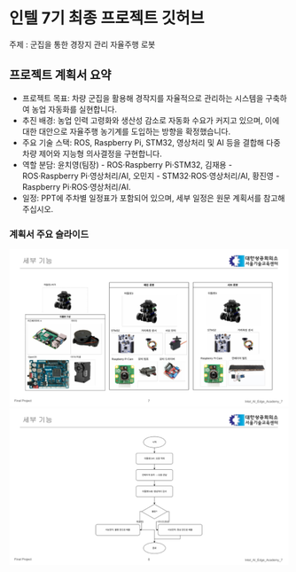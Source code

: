# 인텔 7기 최종 프로젝트 깃허브 #
주제 : 군집을 통한 경장지 관리 자율주행 로봇

## 프로젝트 계획서 요약
- 프로젝트 목표: 차량 군집을 활용해 경작지를 자율적으로 관리하는 시스템을 구축하여 농업 자동화를 실현합니다.
- 추진 배경: 농업 인력 고령화와 생산성 감소로 자동화 수요가 커지고 있으며, 이에 대한 대안으로 자율주행 농기계를 도입하는 방향을 확정했습니다.
- 주요 기술 스택: ROS, Raspberry Pi, STM32, 영상처리 및 AI 등을 결합해 다중 차량 제어와 지능형 의사결정을 구현합니다.
- 역할 분담: 윤치영(팀장) - ROS·Raspberry Pi·STM32, 김재용 - ROS·Raspberry Pi·영상처리/AI, 오민지 - STM32·ROS·영상처리/AI, 황진영 - Raspberry Pi·ROS·영상처리/AI.
- 일정: PPT에 주차별 일정표가 포함되어 있으며, 세부 일정은 원문 계획서를 참고해 주십시오.

### 계획서 주요 슬라이드
![세부 기능 페이지 1](doc/ppt/최종_프로젝트_계획서-07.png)
![세부 기능 페이지 2](doc/ppt/최종_프로젝트_계획서-08.png)
